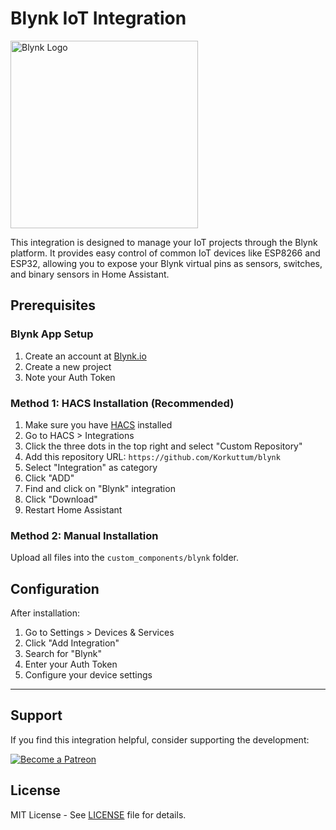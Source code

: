 # Blynk IoT Integration

<p align="left">
  <img src="https://cdn.prod.website-files.com/6272e11601c9e296becde07b/665d3e23703fff50536fcae8_blynk-logo-green.svg" alt="Blynk Logo" width="300"/>
</p>

This integration is designed to manage your IoT projects through the Blynk platform. It provides easy control of common IoT devices like ESP8266 and ESP32, allowing you to expose your Blynk virtual pins as sensors, switches, and binary sensors in Home Assistant.

## Prerequisites

### Blynk App Setup

1. Create an account at [Blynk.io](https://blynk.io)
2. Create a new project
3. Note your Auth Token

### Method 1: HACS Installation (Recommended)
1. Make sure you have [HACS](https://hacs.xyz/) installed
2. Go to HACS > Integrations
3. Click the three dots in the top right and select "Custom Repository"
4. Add this repository URL: `https://github.com/Korkuttum/blynk`
5. Select "Integration" as category
6. Click "ADD"
7. Find and click on "Blynk" integration
8. Click "Download"
9. Restart Home Assistant

### Method 2: Manual Installation
Upload all files into the `custom_components/blynk` folder.

## Configuration

After installation:

1. Go to Settings > Devices & Services
2. Click "Add Integration"
3. Search for "Blynk"
4. Enter your Auth Token
5. Configure your device settings

---

## Support

If you find this integration helpful, consider supporting the development:

[![Become a Patreon](https://img.shields.io/badge/Become_a-Patron-red.svg?style=for-the-badge&logo=patreon)](https://www.patreon.com/korkuttum)

## License

MIT License - See [LICENSE](LICENSE) file for details.
